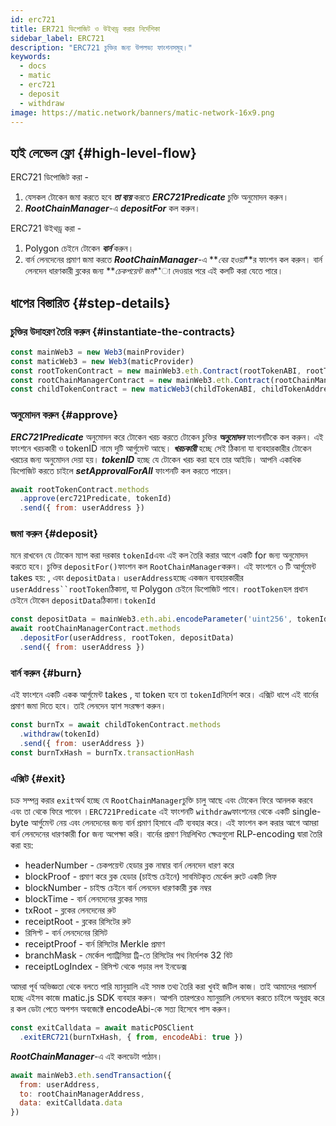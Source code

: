 ```yaml
---
id: erc721
title: ER721 ডিপোজিট ও উইথড্র করার নির্দেশিকা
sidebar_label: ERC721
description: "ERC721 চুক্তির জন্য উপলভ্য ফাংশনসমূহ।"
keywords:
  - docs
  - matic
  - erc721
  - deposit
  - withdraw
image: https://matic.network/banners/matic-network-16x9.png
---
```


## হাই লেভেল ফ্লো {#high-level-flow}

ERC721 ডিপোজিট করা -

1. যেসকল টোকেন জমা করতে হবে **_তা ব্যয়_** করতে **_ERC721Predicate_** চুক্তি অনুমোদন করুন।
2. **_RootChainManager_**-এ **_depositFor_** কল করুন।

ERC721 উইথড্র করা -

1. Polygon চেইনে টোকেন **_বার্ন_** করুন।
2. বার্ন লেনদেনের প্রমাণ জমা করতে **_RootChainManager_**-এ **_বের হওয়া_**র ফাংশন কল করুন। বার্ন লেনদেন ধারণকারী ব্লকের জন্য **_চেকপয়েন্ট জম_**া দেওয়ার পরে এই কলটি করা যেতে পারে।

## ধাপের বিস্তারিত {#step-details}

### চুক্তির উদাহরণ তৈরি করুন {#instantiate-the-contracts}
```js
const mainWeb3 = new Web3(mainProvider)
const maticWeb3 = new Web3(maticProvider)
const rootTokenContract = new mainWeb3.eth.Contract(rootTokenABI, rootTokenAddress)
const rootChainManagerContract = new mainWeb3.eth.Contract(rootChainManagerABI, rootChainManagerAddress)
const childTokenContract = new maticWeb3(childTokenABI, childTokenAddress)
```

### অনুমোদন করুন {#approve}
**_ERC721Predicate_** অনুমোদন করে টোকেন খরচ করতে টোকেন চুক্তির **_অনুমোদন_** ফাংশনটিকে কল করুন। এই ফাংশনে খরচকারী ও tokenID নামে দুটি আর্গুমেন্ট আছে। **_খরচকারী_** হচ্ছে সেই ঠিকানা যা ব্যবহারকারীর টোকেন খরচের জন্য অনুমোদন দেয়া হয়। **_tokenID_**  হচ্ছে যে টোকেন খরচ করা হবে তার আইডি। আপনি একাধিক ডিপোজিট করতে চাইলে **_setApprovalForAll_** ফাংশনটি কল করতে পারেন।
```js
await rootTokenContract.methods
  .approve(erc721Predicate, tokenId)
  .send({ from: userAddress })
```

### জমা করুন {#deposit}
মনে রাখবেন যে টোকেন ম্যাপ করা দরকার `tokenId`এবং এই কল তৈরি করার আগে একটি for জন্য অনুমোদন করতে হবে।   চুক্তির `depositFor()`ফাংশন কল `RootChainManager`করুন। এই ফাংশনে ৩ টি আর্গুমেন্ট takes  হয়: , এবং `depositData`। `userAddress`হচ্ছে একজন ব্যবহারকারীর `userAddress``rootToken`ঠিকানা, যা Polygon চেইনে ডিপোজিট পাবে। `rootToken`হল প্রধান চেইনে টোকেন `depositData`ঠিকানা।`tokenId`
```js
const depositData = mainWeb3.eth.abi.encodeParameter('uint256', tokenId)
await rootChainManagerContract.methods
  .depositFor(userAddress, rootToken, depositData)
  .send({ from: userAddress })
```

### বার্ন করুন {#burn}
এই ফাংশনে একটি একক আর্গুমেন্ট takes , যা token হবে তা `tokenId`নির্দেশ করে। এক্সিট ধাপে এই বার্নের প্রমাণ জমা দিতে হবে। তাই লেনদেন হ্যাশ সংরক্ষণ করুন।
```js
const burnTx = await childTokenContract.methods
  .withdraw(tokenId)
  .send({ from: userAddress })
const burnTxHash = burnTx.transactionHash
```

### এক্সিট {#exit}
চক্র সম্পন্ন করার `exit`অর্থ হচ্ছে যে `RootChainManager`চুক্তি চালু আছে এবং টোকেন ফিরে আনলক করবে এবং তা থেকে ফিরে পাবেন ।`ERC721Predicate` এই ফাংশনটি `withdraw`ফাংশনের থেকে একটি single-byte আর্গুমেন্ট নেয় এবং লেনদেনের জন্য বার্ন প্রমাণ হিসাবে এটি ব্যবহার করে। এই ফাংশন কল করার আগে আমরা বার্ন লেনদেনের ধারণকারী for জন্য অপেক্ষা করি। বার্নের প্রমাণ নিম্নলিখিত ক্ষেত্রগুলো RLP-encoding দ্বারা তৈরি করা হয়:

- headerNumber - চেকপয়েন্ট হেডার ব্লক নাম্বার বার্ন লেনদেন ধারণ করে
- blockProof - প্রমাণ করে ব্লক হেডার (চাইল্ড চেইনে) সাবমিটকৃত মের্কেল রুটে একটি লিফ
- blockNumber - চাইল্ড চেইনে বার্ন লেনদেন ধারণকারী ব্লক নম্বর
- blockTime - বার্ন লেনদেনের ব্লকের সময়
- txRoot - ব্লকের লেনদেনের রুট
- receiptRoot - ব্লকের রিসিটের রুট
- রিসিপ্ট - বার্ন লেনদেনের রিসিট
- receiptProof - বার্ন রিসিটের Merkle প্রমাণ
- branchMask - মের্কেল প্যাট্রিসিয়া ট্রি-তে রিসিটের পথ নির্দেশক 32 বিট
- receiptLogIndex - রিসিপ্ট থেকে পড়ার লগ ইনডেক্স

আমরা পূর্ব অভিজ্ঞতা থেকে বলতে পারি ম্যানুয়ালি এই সমস্ত তথ্য তৈরি করা খুবই জটিল কাজ। তাই আমাদের পরামর্শ হচ্ছে এইসব কাজে matic.js SDK ব্যবহার করুন। আপনি তারপরেও ম্যানুয়ালি লেনদেন করতে চাইলে অনুগ্রহ করে র কল ডেটা পেতে অপশন অবজেক্টে encodeAbi-কে সত্য হিসেবে পাস করুন।

```js
const exitCalldata = await maticPOSClient
  .exitERC721(burnTxHash, { from, encodeAbi: true })
```

**_RootChainManager_**-এ এই কলডেটা পাঠান।
```js
await mainWeb3.eth.sendTransaction({
  from: userAddress,
  to: rootChainManagerAddress,
  data: exitCalldata.data
})
```
